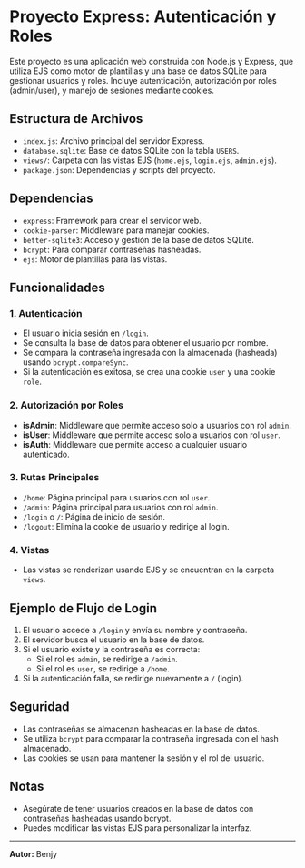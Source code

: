 # Proyecto Express: Autenticación y Roles

Este proyecto es una aplicación web construida con Node.js y Express, que utiliza EJS como motor de plantillas y una base de datos SQLite para gestionar usuarios y roles. Incluye autenticación, autorización por roles (admin/user), y manejo de sesiones mediante cookies.

## Estructura de Archivos

- `index.js`: Archivo principal del servidor Express.
- `database.sqlite`: Base de datos SQLite con la tabla `USERS`.
- `views/`: Carpeta con las vistas EJS (`home.ejs`, `login.ejs`, `admin.ejs`).
- `package.json`: Dependencias y scripts del proyecto.

## Dependencias

- `express`: Framework para crear el servidor web.
- `cookie-parser`: Middleware para manejar cookies.
- `better-sqlite3`: Acceso y gestión de la base de datos SQLite.
- `bcrypt`: Para comparar contraseñas hasheadas.
- `ejs`: Motor de plantillas para las vistas.

## Funcionalidades

### 1. Autenticación
- El usuario inicia sesión en `/login`.
- Se consulta la base de datos para obtener el usuario por nombre.
- Se compara la contraseña ingresada con la almacenada (hasheada) usando `bcrypt.compareSync`.
- Si la autenticación es exitosa, se crea una cookie `user` y una cookie `role`.

### 2. Autorización por Roles
- **isAdmin**: Middleware que permite acceso solo a usuarios con rol `admin`.
- **isUser**: Middleware que permite acceso solo a usuarios con rol `user`.
- **isAuth**: Middleware que permite acceso a cualquier usuario autenticado.

### 3. Rutas Principales
- `/home`: Página principal para usuarios con rol `user`.
- `/admin`: Página principal para usuarios con rol `admin`.
- `/login` o `/`: Página de inicio de sesión.
- `/logout`: Elimina la cookie de usuario y redirige al login.

### 4. Vistas
- Las vistas se renderizan usando EJS y se encuentran en la carpeta `views`.

## Ejemplo de Flujo de Login
1. El usuario accede a `/login` y envía su nombre y contraseña.
2. El servidor busca el usuario en la base de datos.
3. Si el usuario existe y la contraseña es correcta:
    - Si el rol es `admin`, se redirige a `/admin`.
    - Si el rol es `user`, se redirige a `/home`.
4. Si la autenticación falla, se redirige nuevamente a `/` (login).

## Seguridad
- Las contraseñas se almacenan hasheadas en la base de datos.
- Se utiliza `bcrypt` para comparar la contraseña ingresada con el hash almacenado.
- Las cookies se usan para mantener la sesión y el rol del usuario.

## Notas
- Asegúrate de tener usuarios creados en la base de datos con contraseñas hasheadas usando bcrypt.
- Puedes modificar las vistas EJS para personalizar la interfaz.

---

**Autor:** Benjy
